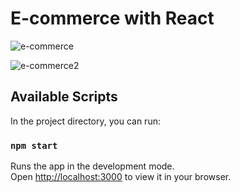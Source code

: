 # E-commerce with React 

![e-commerce](https://user-images.githubusercontent.com/110597975/209095753-817cb787-3c3c-4dbe-8efa-05c0f68fa7db.png)

![e-commerce2](https://user-images.githubusercontent.com/110597975/209095768-3ea88fa0-0525-4953-b14f-3347c4a7f652.png)

## Available Scripts

In the project directory, you can run:

### `npm start`

Runs the app in the development mode.\
Open [http://localhost:3000](http://localhost:3000) to view it in your browser.

